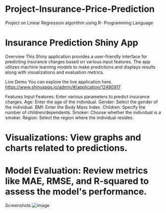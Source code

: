 # Project-Insurance-Price-Prediction
Project on Linear Regression algorithm using R- Programming Language 

# Insurance Prediction Shiny App
Overview
This Shiny application provides a user-friendly interface for predicting insurance charges based on various input features. The app utilizes machine learning models to make predictions and displays results along with visualizations and evaluation metrics.

Live Demo
You can explore the live application here. 
https://www.shinyapps.io/admin/#/application/12480917

Features
Input Features: Enter various parameters to predict insurance charges.
Age: Enter the age of the individual.
Gender: Select the gender of the individual.
BMI: Enter the Body Mass Index.
Children: Specify the number of children/dependents.
Smoker: Choose whether the individual is a smoker.
Region: Select the region where the individual resides.
# Visualizations: View graphs and charts related to predictions.
# Model Evaluation: Review metrics like MAE, RMSE, and R-squared to assess the model's performance.
Screenshots
![image](https://github.com/user-attachments/assets/ff7a0efc-5703-466d-a5f1-beb9e6068d52)

